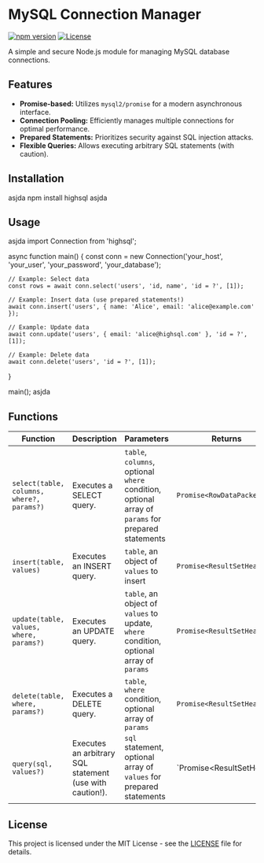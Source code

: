 # MySQL Connection Manager

[![npm version](https://img.shields.io/npm/v/highsql.svg)](https://www.npmjs.com/package/highsql)
[![License](https://img.shields.io/badge/License-MIT-blue.svg)](LICENSE)

A simple and secure Node.js module for managing MySQL database connections.

## Features

* **Promise-based:** Utilizes `mysql2/promise` for a modern asynchronous interface.
* **Connection Pooling:** Efficiently manages multiple connections for optimal performance.
* **Prepared Statements:** Prioritizes security against SQL injection attacks.
* **Flexible Queries:** Allows executing arbitrary SQL statements (with caution).

## Installation

asjda
npm install highsql
asjda

## Usage

asjda
import Connection from 'highsql';

async function main() {
const conn = new Connection('your_host', 'your_user', 'your_password', 'your_database');

    // Example: Select data
    const rows = await conn.select('users', 'id, name', 'id = ?', [1]);

    // Example: Insert data (use prepared statements!)
    await conn.insert('users', { name: 'Alice', email: 'alice@example.com' });

    // Example: Update data
    await conn.update('users', { email: 'alice@highsql.com' }, 'id = ?', [1]);

    // Example: Delete data
    await conn.delete('users', 'id = ?', [1]);
}

main();
asjda


## Functions

| Function | Description | Parameters | Returns |
|---|---|---|---|
| `select(table, columns, where?, params?)` | Executes a SELECT query. | `table`, `columns`, optional `where` condition, optional array of `params` for prepared statements | `Promise<RowDataPacket[]>` |
| `insert(table, values)` | Executes an INSERT query. | `table`, an object of `values` to insert | `Promise<ResultSetHeader>` |
| `update(table, values, where, params?)` | Executes an UPDATE query. | `table`, an object of `values` to update, `where` condition, optional array of `params` | `Promise<ResultSetHeader>` |
| `delete(table, where, params?)` | Executes a DELETE query. | `table`, `where` condition, optional array of `params` | `Promise<ResultSetHeader>` |
| `query(sql, values?)` | Executes an arbitrary SQL statement (use with caution!). | `sql` statement, optional array of `values` for prepared statements | `Promise<ResultSetHeader | RowDataPacket[] | RowDataPacket[][] | any>` |

## License

This project is licensed under the MIT License - see the [LICENSE](LICENSE) file for details.